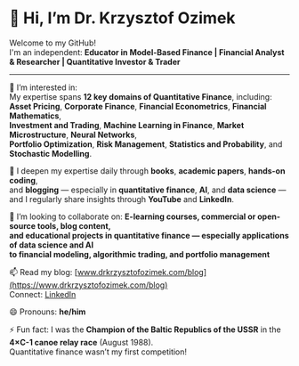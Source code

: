 # 👋 Hi, I’m Dr. Krzysztof Ozimek

Welcome to my GitHub!  
I'm an independent: **Educator in Model-Based Finance | Financial Analyst & Researcher | Quantitative Investor & Trader**

---

👀 I’m interested in:  
My expertise spans **12 key domains of Quantitative Finance**, including:  
**Asset Pricing**, **Corporate Finance**, **Financial Econometrics**, **Financial Mathematics**,  
**Investment and Trading**, **Machine Learning in Finance**, **Market Microstructure**, **Neural Networks**,  
**Portfolio Optimization**, **Risk Management**, **Statistics and Probability**, and **Stochastic Modelling**.

🌱 I deepen my expertise daily through **books**, **academic papers**, **hands-on coding**,  
and **blogging** — especially in **quantitative finance**, **AI**, and **data science** —  
and I regularly share insights through **YouTube** and **LinkedIn**.

💞️ I’m looking to collaborate on: **E-learning courses, commercial or open-source tools, blog content,  
and educational projects in quantitative finance — especially applications of data science and AI  
to financial modeling, algorithmic trading, and portfolio management**

📫 Read my blog: [www.drkrzysztofozimek.com/blog](https://www.drkrzysztofozimek.com/blog)  
Connect: [LinkedIn](https://www.linkedin.com/in/krzysztofozimek/)

😄 Pronouns: **he/him**

⚡ Fun fact: I was the **Champion of the Baltic Republics of the USSR** in the **4×C-1 canoe relay race** (August 1988).  
Quantitative finance wasn’t my first competition!

<!---
DrKrzysztofOzimek/DrKrzysztofOzimek is a ✨ special ✨ repository because its `README.md` (this file) appears on your GitHub profile.
You can click the Preview link to take a look at your changes.
--->
